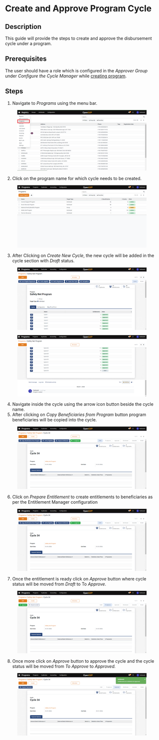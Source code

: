 # Create and Approve Program Cycle

## Description

This guide will provide the steps to create and approve the disbursement cycle under a program.

## Prerequisites

The user should have a role which is configured in the _Approver Group_ under _Configure the Cycle Manager_ while [creating program](../../../features/program-management/user-guides/create-a-program.md).

## Steps

1. Navigate to _Programs_ using the menu bar.

<figure><img src="../../../../.gitbook/assets/programs.png" alt=""><figcaption></figcaption></figure>

2. Click on the program name for which cycle needs to be created.

<figure><img src="../../../../.gitbook/assets/program-list-view-page.png" alt=""><figcaption></figcaption></figure>

3. After Clicking on _Create New Cycle_, the new cycle will be added in the cycle section with _Draft_ status.

<figure><img src="../../../../.gitbook/assets/program-detailed-view.png" alt=""><figcaption></figcaption></figure>

<figure><img src="../../../../.gitbook/assets/draft-cycle.png" alt=""><figcaption></figcaption></figure>

4. Navigate inside the cycle using the arrow icon button beside the cycle name.
5. After clicking on _Copy Beneficiaries from Program_ button program beneficiaries will be copied into the cycle.

<figure><img src="../../../../.gitbook/assets/cycle-detailed-view-page.png" alt=""><figcaption></figcaption></figure>

6. Click on _Prepare Entitlement_ to create entitlements to beneficiaries as per the Entitlement Manager configuration

<figure><img src="../../../../.gitbook/assets/cycle-entitlement.png" alt=""><figcaption></figcaption></figure>

7. Once the entitlement is ready click on _Approve_ button where cycle status will be moved from _Draft_ to To _Approve_.

<figure><img src="../../../../.gitbook/assets/cycle-to-approve.png" alt=""><figcaption></figcaption></figure>

8. Once more click on _Approve_ button to approve the cycle and the cycle status will be moved from _To Approve_ to _Approved._

<figure><img src="../../../../.gitbook/assets/cycle-approved.png" alt=""><figcaption></figcaption></figure>
